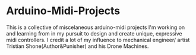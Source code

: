 # Arduino-Midi-Projects
This is a collective of miscelaneous arduino-midi projects I'm working on and learning from in my pursuit to design and create unique, expressive midi controllers.
I credit a lot of my influence to mechanical engineer/ artist Tristian Shone(Author&Punisher) and his Drone Machines. 
